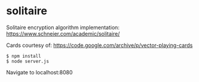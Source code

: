 # solitaire
Solitaire encryption algorithm implementation: https://www.schneier.com/academic/solitaire/

Cards courtesy of: https://code.google.com/archive/p/vector-playing-cards

```
$ npm install
$ node server.js
```

Navigate to localhost:8080
